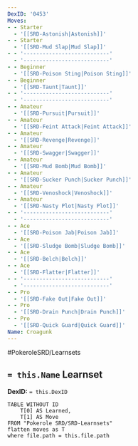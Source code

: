 ```yaml
---
DexID: '0453'
Moves:
- - Starter
  - '[[SRD-Astonish|Astonish]]'
- - Starter
  - '[[SRD-Mud Slap|Mud Slap]]'
- - '---------------------------'
  - '---------------------------'
- - Beginner
  - '[[SRD-Poison Sting|Poison Sting]]'
- - Beginner
  - '[[SRD-Taunt|Taunt]]'
- - '---------------------------'
  - '---------------------------'
- - Amateur
  - '[[SRD-Pursuit|Pursuit]]'
- - Amateur
  - '[[SRD-Feint Attack|Feint Attack]]'
- - Amateur
  - '[[SRD-Revenge|Revenge]]'
- - Amateur
  - '[[SRD-Swagger|Swagger]]'
- - Amateur
  - '[[SRD-Mud Bomb|Mud Bomb]]'
- - Amateur
  - '[[SRD-Sucker Punch|Sucker Punch]]'
- - Amateur
  - '[[SRD-Venoshock|Venoshock]]'
- - Amateur
  - '[[SRD-Nasty Plot|Nasty Plot]]'
- - '---------------------------'
  - '---------------------------'
- - Ace
  - '[[SRD-Poison Jab|Poison Jab]]'
- - Ace
  - '[[SRD-Sludge Bomb|Sludge Bomb]]'
- - Ace
  - '[[SRD-Belch|Belch]]'
- - Ace
  - '[[SRD-Flatter|Flatter]]'
- - '---------------------------'
  - '---------------------------'
- - Pro
  - '[[SRD-Fake Out|Fake Out]]'
- - Pro
  - '[[SRD-Drain Punch|Drain Punch]]'
- - Pro
  - '[[SRD-Quick Guard|Quick Guard]]'
Name: Croagunk
---
```


#PokeroleSRD/Learnsets

## `= this.Name` Learnset

**DexID:** `= this.DexID`

```dataview
TABLE WITHOUT ID
    T[0] AS Learned,
    T[1] AS Move
FROM "Pokerole SRD/SRD-Learnsets"
flatten moves as T
where file.path = this.file.path
```
